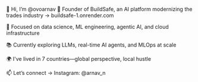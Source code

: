 👋 Hi, I’m @ovoarnav
🚀 Founder of BuildSafe, an AI platform modernizing the trades industry → buildsafe-1.onrender.com

🧠 Focused on data science, ML engineering, agentic AI, and cloud infrastructure

📚 Currently exploring LLMs, real-time AI agents, and MLOps at scale

🌍 I've lived in 7 countries—global perspective, local hustle

📫 Let’s connect → Instagram: @arnav_n
